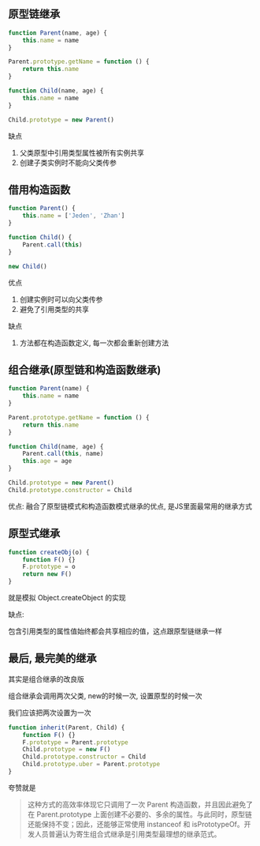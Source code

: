 ## 原型链继承

```js
function Parent(name, age) {
    this.name = name
}

Parent.prototype.getName = function () {
    return this.name
}

function Child(name, age) {
    this.name = name
}

Child.prototype = new Parent()
```

缺点

1. 父类原型中引用类型属性被所有实例共享
2. 创建子类实例时不能向父类传参

## 借用构造函数

```js
function Parent() {
    this.name = ['Jeden', 'Zhan']
}

function Child() {
    Parent.call(this)
}

new Child()
```

优点

1. 创建实例时可以向父类传参
2. 避免了引用类型的共享

缺点

1. 方法都在构造函数定义, 每一次都会重新创建方法

## 组合继承(原型链和构造函数继承)

```js
function Parent(name) {
    this.name = name
}

Parent.prototype.getName = function () {
    return this.name
}

function Child(name, age) {
    Parent.call(this, name)
    this.age = age
}

Child.prototype = new Parent()
Child.prototype.constructor = Child
```

优点: 融合了原型链模式和构造函数模式继承的优点, 是JS里面最常用的继承方式

## 原型式继承

```js
function createObj(o) {
    function F() {}
    F.prototype = o
    return new F()
}
```

就是模拟 Object.createObject 的实现

缺点:

包含引用类型的属性值始终都会共享相应的值，这点跟原型链继承一样

## 最后, 最完美的继承

其实是组合继承的改良版

组合继承会调用两次父类, new的时候一次, 设置原型的时候一次

我们应该把两次设置为一次

```js
function inherit(Parent, Child) {
    function F() {}
    F.prototype = Parent.prototype
    Child.prototype = new F()
    Child.prototype.constructor = Child
    Child.prototype.uber = Parent.prototype
}
```

夸赞就是

> 这种方式的高效率体现它只调用了一次 Parent 构造函数，并且因此避免了在 Parent.prototype 上面创建不必要的、多余的属性。与此同时，原型链还能保持不变；因此，还能够正常使用 instanceof 和 isPrototypeOf。开发人员普遍认为寄生组合式继承是引用类型最理想的继承范式。

